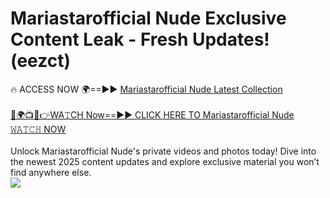 # Mariastarofficial Nude Exclusive Content Leak - Fresh Updates! (eezct)

🔥 ACCESS NOW 🌍==►► <a href="https://tinyurl.com/yc657z5k" rel="nofollow">Mariastarofficial Nude Latest Collection</a>
<br><br>
[🔴🌍📺📱👉WA𝚃CH Now==►► CLICK HERE TO Mariastarofficial Nude 𝚆𝙰𝚃𝙲𝙷 NOW](https://tinyurl.com/yc657z5k)
<br><br>
Unlock Mariastarofficial Nude's private videos and photos today! Dive into the newest 2025 content updates and explore exclusive material you won’t find anywhere else.
<br>
<a href="https://tinyurl.com/yc657z5k" rel="nofollow" data-target="animated-image.originalLink"><img src="https://camo.githubusercontent.com/8a4f000d20f83aca3bf7ec5f350d767afa0574a8a352519fd8cfa583a6f93a33/68747470733a2f2f692e696d6775722e636f6d2f644a486b345a712e676966" data-canonical-src="https://i.imgur.com/dJHk4Zq.gif" style="max-width: 100%; display: inline-block;" data-target="animated-image.originalImage"></a>
<br>
